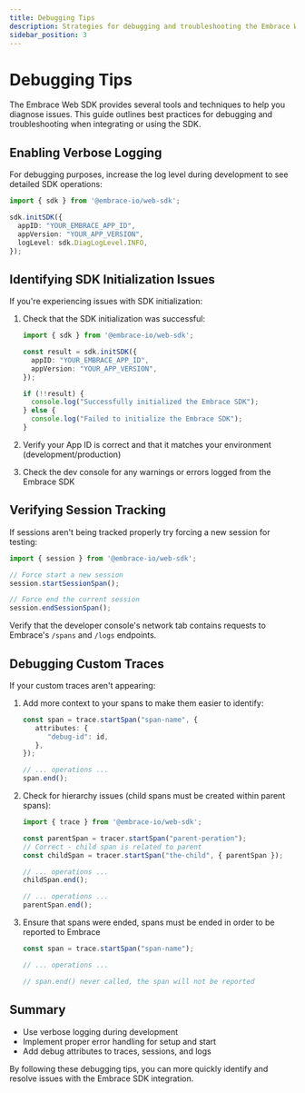 ```yaml
---
title: Debugging Tips
description: Strategies for debugging and troubleshooting the Embrace Web SDK
sidebar_position: 3
---
```


# Debugging Tips

The Embrace Web SDK provides several tools and techniques to help you diagnose issues. This guide outlines best
practices for debugging and troubleshooting when integrating or using the SDK.

## Enabling Verbose Logging

For debugging purposes, increase the log level during development to see detailed SDK operations:

```typescript
import { sdk } from '@embrace-io/web-sdk';

sdk.initSDK({
  appID: "YOUR_EMBRACE_APP_ID",
  appVersion: "YOUR_APP_VERSION",
  logLevel: sdk.DiagLogLevel.INFO,
});
```

## Identifying SDK Initialization Issues

If you're experiencing issues with SDK initialization:

1. Check that the SDK initialization was successful:

   ```typescript
   import { sdk } from '@embrace-io/web-sdk';

   const result = sdk.initSDK({
     appID: "YOUR_EMBRACE_APP_ID",
     appVersion: "YOUR_APP_VERSION",
   });

   if (!!result) {
     console.log("Successfully initialized the Embrace SDK");
   } else {
     console.log("Failed to initialize the Embrace SDK");
   }
   ```

2. Verify your App ID is correct and that it matches your environment (development/production)
3. Check the dev console for any warnings or errors logged from the Embrace SDK

## Verifying Session Tracking

If sessions aren't being tracked properly try forcing a new session for testing:

```typescript
import { session } from '@embrace-io/web-sdk';

// Force start a new session
session.startSessionSpan();

// Force end the current session
session.endSessionSpan();
```

Verify that the developer console's network tab contains requests to Embrace's `/spans` and `/logs` endpoints.

## Debugging Custom Traces

If your custom traces aren't appearing:

1. Add more context to your spans to make them easier to identify:

   ```typescript
   const span = trace.startSpan("span-name", {
      attributes: {
         "debug-id": id,
      },
   });

   // ... operations ...
   span.end();
   ```

2. Check for hierarchy issues (child spans must be created within parent spans):

   ```typescript
   import { trace } from '@embrace-io/web-sdk';

   const parentSpan = tracer.startSpan("parent-peration");
   // Correct - child span is related to parent
   const childSpan = tracer.startSpan("the-child", { parentSpan });

   // ... operations ...
   childSpan.end();

   // ... operations ...
   parentSpan.end();
   ```

3. Ensure that spans were ended, spans must be ended in order to be reported to Embrace

   ```typescript
   const span = trace.startSpan("span-name");

   // ... operations ...

   // span.end() never called, the span will not be reported
   ```

## Summary

- Use verbose logging during development
- Implement proper error handling for setup and start
- Add debug attributes to traces, sessions, and logs

By following these debugging tips, you can more quickly identify and resolve issues with the Embrace SDK integration.
